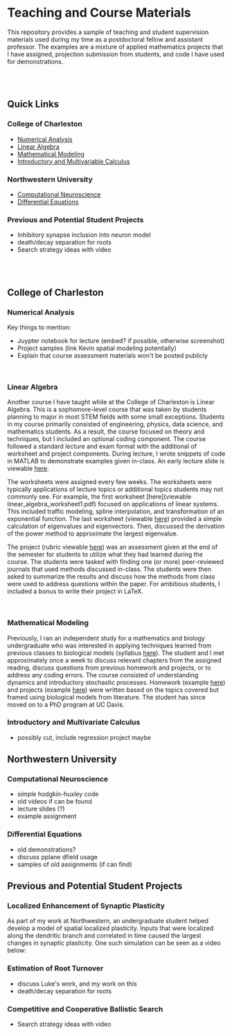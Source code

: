 # Teaching and Course Materials

This repository provides a sample of teaching and student supervision materials used during my time as a postdoctoral fellow and assistant professor. The examples are a mixture of applied mathematics projects that I have assigned, projection submission from students, and code I have used for demonstrations. 

<br/><br/>
## Quick Links

### College of Charleston

- [Numerical Analysis](#numerical-analysis)
- [Linear Algebra](#linear-algebra)
- [Mathematical Modeling](#mathematical-modeling)
- [Introductory and Multivariable Calculus](#introductory-and-multivariate-calculus)

### Northwestern University

- [Computational Neuroscience](#computational-neuroscience)
- [Differential Equations](#differential-equations)

### Previous and Potential Student Projects

- Inhibitory synapse inclusion into neuron model
- death/decay separation for roots
- Search strategy ideas with video




<br/><br/>
## College of Charleston

### Numerical Analysis

Key things to mention:
- Juypter notebook for lecture (embed? if possible, otherwise screenshot)
- Project samples (link Kevin spatial modeling potentially)
- Explain that course assessment materials won't be posted publicly

<br/>

### Linear Algebra

Another course I have taught while at the College of Charleston is Linear Algebra. This is a sophomore-level course that was taken by students planning to major in most STEM fields with some small exceptions. Students in my course primarily consisted of engineering, physics, data science, and mathematics students. As a result, the course focused on theory and techniques, but I included an optional coding component. The course followed a standard lecture and exam format with the additional of worksheet and project components. During lecture, I wrote snippets of code in MATLAB to demonstrate examples given in-class. An early lecture slide is viewable [here](linear_algebra_lecture02-gauss.pdf). 

The worksheets were assigned every few weeks. The worksheets were typically applications of lecture topics or additional topics students may not commonly see. For example, the first worksheet [here](viewable linear_algebra_worksheet1.pdf) focused on applications of linear systems. This included traffic modeling, spline interpolation, and transformation of an exponential function. The last worksheet (viewable [here](linear_algebra_worksheet5.pdf)) provided a simple calculation of eigenvalues and eigenvectors. Then, discussed the derivation of the power method to approximate the largest eigenvalue.

The project (rubric viewable [here](linear_algebra_project_rubric.pdf)) was an assessment given at the end of the semester for students to utilize what they had learned during the course. The students were tasked with finding one (or more) peer-reviewed journals that used methods discussed in-class. The students were then asked to summarize the results and discuss how the methods from class were used to address questions within the paper. For ambitious students, I included a bonus to write their project in LaTeX. 

<br/>

### Mathematical Modeling

Previously, I ran an independent study for a mathematics and biology undergraduate who was interested in applying techniques learned from previous classes to biological models (syllabus [here](math_modeling__syllabus.pdf)). The student and I met approximately once a week to discuss relevant chapters from the assigned reading, discuss questions from previous homework and projects, or to address any coding errors. The course consisted of understanding dynamics and introductory stochastic processes. Homework (example [here](math_modeling_hw1.pdf)) and projects (example [here](math_modeling_project2.pdf)) were written based on the topics covered but framed using biological models from literature. The student has since moved on to a PhD program at UC Davis.


### Introductory and Multivariate Calculus

- possibly cut, include regression project maybe 



## Northwestern University

### Computational Neuroscience

- simple hodgkin-huxley code
- old videos if can be found
- lecture slides (?)
- example assignment

### Differential Equations

- old demonstrations?
- discuss pplane dfield usage
- samples of old assignments (if can find)


## Previous and Potential Student Projects

### Localized Enhancement of Synaptic Plasticity

As part of my work at Northwestern, an undergraduate student helped develop a model of spatial localized plasticity. Inputs that were localized along the dendritic branch and correlated in time caused the largest changes in synaptic plasticity. One such simulation can be seen as a video below:



  
### Estimation of Root Turnover 

- discuss Luke's work, and my work on this
- death/decay separation for roots

### Competitive and Cooperative Ballistic Search
- Search strategy ideas with video

